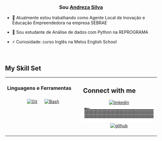  
  

### <div align="center">Sou [Andreza Silva](https://www.linkedin.com/in/andreza-silva-1a53a514a/)</div>  
  

- 🔭 Atualmente estou trabalhando como Agente Local de Inovação e Educação Empreendedora na empresa SEBRAE  
  

- 🌱 Sou estudante de Análise de dados com Python na REPROGRAMA  
  

- ⚡ Curiosidade: curso Inglês na Melos English School  
  

<br/>  


## My Skill Set  
<table><tr><td valign="top" width="33%">





### Linguagens e Ferramentas
<div align="center">  
<a href="https://github.com/" target="_blank"><img style="margin: 10px" src="https://profilinator.rishav.dev/skills-assets/git-scm-icon.svg" alt="Git" height="50" /></a>  
<a href="https://www.gnu.org/software/bash/" target="_blank"><img style="margin: 10px" src="https://profilinator.rishav.dev/skills-assets/gnu_bash-icon.svg" alt="Bash" height="50" /></a>  
</div>

</td><td valign="top" width="33%">




## Connect with me  
<div align="center">
<a href="https://linkedin.com/in/https://www.linkedin.com/in/andreza-silva-1a53a514a/" target="_blank">
<img src=https://img.shields.io/badge/linkedin-%231E77B5.svg?&style=for-the-badge&logo=linkedin&logoColor=white alt=linkedin style="margin-bottom: 5px;" />


 <picture>
  <source media="(prefers-color-scheme: dark)" srcset="https://raw.githubusercontent.com/davinyleticia/davinyleticia/output/github-contribution-grid-snake-dark.svg">
  <source media="(prefers-color-scheme: light)" srcset="https://raw.githubusercontent.com/davinyleticia/davinyleticia/output/github-contribution-grid-snake.svg">
  <img alt="github contribution grid snake animation" src="https://raw.githubusercontent.com/davinyleticia/davinyleticia/output/github-contribution-grid-snake.svg">
</picture>
</a>
<a href="https://github.com/https://github.com/andrezataina" target="_blank">
<img src=https://img.shields.io/badge/github-%2324292e.svg?&style=for-the-badge&logo=github&logoColor=white alt=github style="margin-bottom: 5px;" />
</a>  
</div>  
  

<br/>  


